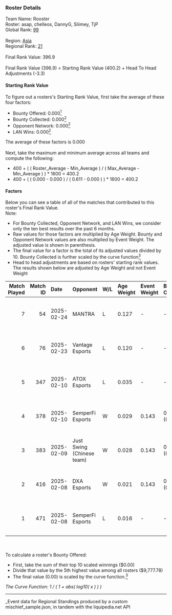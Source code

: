 ### Roster Details<br />
Team Name: Rooster<br />
Roster: asap, chelleos, DannyG, Sliimey, TjP<br />
Global Rank: [99](../../standings_global_2025_08_04.md)<br />
<br />
Region: [Asia]( ../../standings_asia_2025_08_04.md)<br />
Regional Rank: [21]( ../../standings_asia_2025_08_04.md)<br />
<br />
Final Rank Value:  396.9<br />
<br />
Final Rank Value (396.9) = Starting Rank Value (400.2) + Head To Head Adjustments (-3.3)<br />

#### Starting Rank Value<br />
To figure out a rosters's Starting Rank Value, first take the average of these four factors:<br />
- Bounty Offered: 0.000[<sup>1</sup>](#table2)
- Bounty Collected: 0.000[<sup>2</sup>](#table1)
- Opponent Network: 0.000[<sup>2</sup>](#table1)
- LAN Wins: 0.000[<sup>2</sup>](#table1)

The average of these factors is 0.000<br />
<br />
Next, take the maximum and minimum average across all teams and compute the following:<br />
- 400 + ( ( Roster_Average - Min_Average ) / ( Max_Average - Min_Average ) ) * 1600 = 400.2
- 400 + ( ( 0.000 - 0.000 ) / ( 0.611 - 0.000 ) ) * 1600 = 400.2


#### Factors<br />
Below you can see a table of all of the matches that contributed to this roster's Final Rank Value.<br />
Note:<br />

- For Bounty Collected, Opponent Network, and LAN Wins, we consider only the ten best results over the past 6 months.
- Raw values for those factors are multiplied by Age Weight. Bounty and Opponent Network values are also multiplied by Event Weight. The adjusted value is shown in parenthesis.
- The final value for a factor is the total of its adjusted values divided by 10. Bounty Collected is further scaled by the curve function[<sup>3</sup>](#curveFunction)
- Head to head adjustments are based on rosters' starting rank values. The results shown below are adjusted by Age Weight and not Event Weight
<span id="table1"></span><br />


| Match Played | Match ID | Date       | Opponent                  | W/L | Age Weight | Event Weight | Bounty Collected | Opponent Network | LAN Wins  | H2H Adj. | Roster                               |
| -: | -: | :- | :- | :- | :- | :- | :- | :- | :- | -: | :- |
|            7 |       54 | 2025-02-24 | MANTRA                    | L   | 0.127      | -            | -                | -                | -         |    -2.00 | asap, chelleos, DannyG, Sliimey, TjP |
|            6 |       76 | 2025-02-23 | Vantage Esports           | L   | 0.120      | -            | -                | -                | -         |    -1.88 | asap, chelleos, DannyG, Sliimey, TjP |
|            5 |      347 | 2025-02-10 | ATOX Esports              | L   | 0.035      | -            | -                | -                | -         |    -0.35 | asap, chelleos, dpr, Sliimey, TjP    |
|            4 |      378 | 2025-02-10 | SemperFi Esports          | W   | 0.029      | 0.143        | 0.000 (0.000)    | 0.621 (0.003)    | 0 (0.000) |     0.46 | asap, chelleos, dpr, Sliimey, TjP    |
|            3 |      383 | 2025-02-09 | Just Swing (Chinese team) | W   | 0.028      | 0.143        | 0.000 (0.000)    | 0.023 (0.000)    | 0 (0.000) |     0.44 | asap, chelleos, dpr, Sliimey, TjP    |
|            2 |      416 | 2025-02-08 | DXA Esports               | W   | 0.021      | 0.143        | 0.000 (0.000)    | 0.000 (0.000)    | 0 (0.000) |     0.33 | asap, chelleos, dpr, Sliimey, TjP    |
|            1 |      471 | 2025-02-08 | SemperFi Esports          | L   | 0.016      | -            | -                | -                | -         |    -0.25 | asap, chelleos, dpr, Sliimey, TjP    |

<br />
<span id="table2"></span><br />
To calculate a roster's Bounty Offered:<br />

- First, take the sum of their top 10 scaled winnings ($0.00)
- Divide that value by the 5th highest value among all rosters ($9,777.78)
- The final value (0.00) is scaled by the curve function.[<sup>3</sup>](#curveFunction)

<span id="curveFunction"></span>_The Curve Function: 1 / ( 1 + abs( log10( x ) ) )_<br />

---
_Event data for Regional Standings produced by a custom mischief_sample.json, in tandem with the liquipedia.net API<br />
